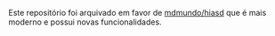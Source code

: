 Este repositório foi arquivado em favor de [mdmundo/hiasd](https://github.com/mdmundo/hiasd) que é mais moderno e possui novas funcionalidades.
